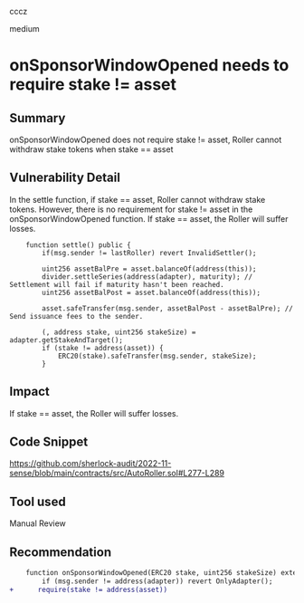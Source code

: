 cccz

medium

# onSponsorWindowOpened needs to require stake != asset

## Summary
onSponsorWindowOpened does not require stake != asset, Roller cannot withdraw stake tokens when stake == asset
## Vulnerability Detail
In the settle function, if stake == asset, Roller cannot withdraw stake tokens. However, there is no requirement for stake != asset in the onSponsorWindowOpened function. If stake == asset, the Roller will suffer losses.
```solidity
    function settle() public {
        if(msg.sender != lastRoller) revert InvalidSettler();

        uint256 assetBalPre = asset.balanceOf(address(this));
        divider.settleSeries(address(adapter), maturity); // Settlement will fail if maturity hasn't been reached.
        uint256 assetBalPost = asset.balanceOf(address(this));

        asset.safeTransfer(msg.sender, assetBalPost - assetBalPre); // Send issuance fees to the sender.

        (, address stake, uint256 stakeSize) = adapter.getStakeAndTarget();
        if (stake != address(asset)) {
            ERC20(stake).safeTransfer(msg.sender, stakeSize);
        }
```
## Impact
If stake == asset, the Roller will suffer losses.
## Code Snippet
https://github.com/sherlock-audit/2022-11-sense/blob/main/contracts/src/AutoRoller.sol#L277-L289
## Tool used

Manual Review

## Recommendation
```diff
    function onSponsorWindowOpened(ERC20 stake, uint256 stakeSize) external {
        if (msg.sender != address(adapter)) revert OnlyAdapter();
+      require(stake != address(asset))
```